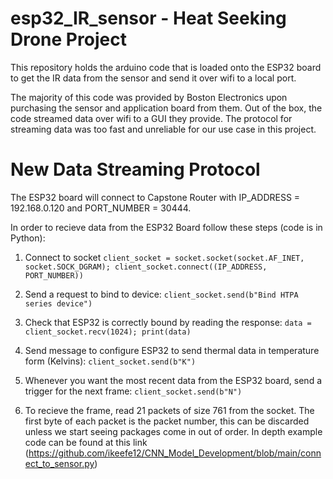 # esp32_IR_sensor - Heat Seeking Drone Project

This repository holds the arduino code that is loaded onto the ESP32 board to get the IR data from the sensor and send it over wifi to a local port.

The majority of this code was provided by Boston Electronics upon purchasing the sensor and application board from them. Out of the box, the code streamed data over wifi to a GUI they provide. The protocol for streaming data was too fast and unreliable for our use case in this project.

# New Data Streaming Protocol
The ESP32 board will connect to Capstone Router with IP_ADDRESS = 192.168.0.120 and PORT_NUMBER = 30444.

In order to recieve data from the ESP32 Board follow these steps (code is in Python):

1) Connect to socket
    `client_socket = socket.socket(socket.AF_INET, socket.SOCK_DGRAM);
    client_socket.connect((IP_ADDRESS, PORT_NUMBER))`

2) Send a request to bind to device:
    `client_socket.send(b"Bind HTPA series device")`
    
3) Check that ESP32 is correctly bound by reading the response:
    `data = client_socket.recv(1024);
    print(data)`
    
4) Send message to configure ESP32 to send thermal data in temperature form (Kelvins):
    `client_socket.send(b"K")`
    
5) Whenever you want the most recent data from the ESP32 board, send a trigger for the next frame:
    `client_socket.send(b"N")`
    
6) To recieve the frame, read 21 packets of size 761 from the socket. The first byte of each packet is the packet number, this can be discarded unless we start seeing packages come in out of order. In depth example code can be found at this link (https://github.com/ikeefe12/CNN_Model_Development/blob/main/connect_to_sensor.py)

